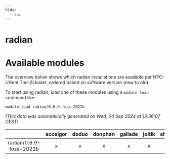 ```yaml
---
hide:
  - toc
---
```


radian
======

# Available modules


The overview below shows which radian installations are available per HPC-UGent Tier-2cluster, ordered based on software version (new to old).

To start using radian, load one of these modules using a `module load` command like:

```shell
module load radian/0.6.9-foss-2022b
```

*(This data was automatically generated on Wed, 04 Sep 2024 at 13:36:07 CEST)*  

| |accelgor|doduo|donphan|gallade|joltik|shinx|skitty|
| :---: | :---: | :---: | :---: | :---: | :---: | :---: | :---: |
|radian/0.6.9-foss-2022b|x|x|x|x|x|-|x|
